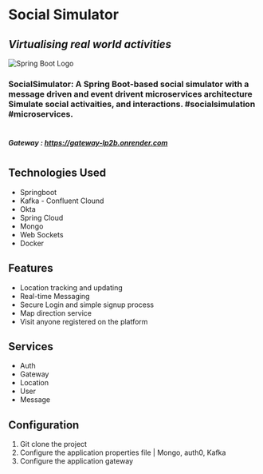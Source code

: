 # Social Simulator
## _Virtualising real world activities_

![Spring Boot Logo](https://user-images.githubusercontent.com/84719774/129191080-723b3b46-4e0b-4aa5-8eb9-654c2c025b18.png)

### SocialSimulator: A Spring Boot-based social simulator with a message driven and event drivent microservices architecture Simulate social activaities, and interactions. #socialsimulation #microservices.
#
##### Gateway : https://gateway-lp2b.onrender.com
#
## Technologies Used
 - Springboot
 - Kafka - Confluent Clound
 - Okta
 - Spring Cloud
 - Mongo
 - Web Sockets
 - Docker
 

## Features

- Location tracking and updating
- Real-time Messaging 
- Secure Login and simple signup process
- Map direction service
- Visit anyone registered on the platform

## Services
 - Auth 
 - Gateway
 - Location
 - User
 - Message
 

## Configuration
1. Git clone the project
2. Configure the application properties file | Mongo, auth0, Kafka 
3. Configure the application gateway
